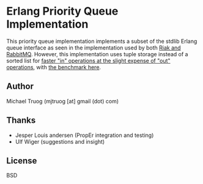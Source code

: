 Erlang Priority Queue Implementation
====================================

This priority queue implementation implements a subset of the stdlib Erlang queue interface as seen in the implementation used by both [Riak and RabbitMQ](https://github.com/basho/riak_core/blob/master/src/priority_queue.erl).
However, this implementation uses tuple storage instead of a sorted list for
[faster "in" operations at the slight expense of "out" operations](http://okeuday.livejournal.com/19187.html), with [the benchmark here](http://github.com/okeuday/erlbench).

Author
------

Michael Truog (mjtruog [at] gmail (dot) com)

Thanks
------

* Jesper Louis andersen (PropEr integration and testing)
* Ulf Wiger (suggestions and insight)

License
-------

BSD

